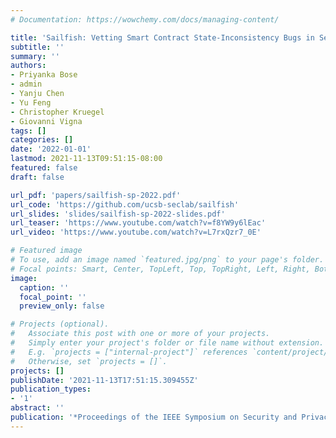 ```yaml
---
# Documentation: https://wowchemy.com/docs/managing-content/

title: 'Sailfish: Vetting Smart Contract State-Inconsistency Bugs in Seconds'
subtitle: ''
summary: ''
authors:
- Priyanka Bose
- admin
- Yanju Chen
- Yu Feng
- Christopher Kruegel
- Giovanni Vigna
tags: []
categories: []
date: '2022-01-01'
lastmod: 2021-11-13T09:51:15-08:00
featured: false
draft: false

url_pdf: 'papers/sailfish-sp-2022.pdf'
url_code: 'https://github.com/ucsb-seclab/sailfish'
url_slides: 'slides/sailfish-sp-2022-slides.pdf'
url_teaser: 'https://www.youtube.com/watch?v=f8YW9y6lEac'
url_video: 'https://www.youtube.com/watch?v=L7rxQzr7_0E'

# Featured image
# To use, add an image named `featured.jpg/png` to your page's folder.
# Focal points: Smart, Center, TopLeft, Top, TopRight, Left, Right, BottomLeft, Bottom, BottomRight.
image:
  caption: ''
  focal_point: ''
  preview_only: false

# Projects (optional).
#   Associate this post with one or more of your projects.
#   Simply enter your project's folder or file name without extension.
#   E.g. `projects = ["internal-project"]` references `content/project/deep-learning/index.md`.
#   Otherwise, set `projects = []`.
projects: []
publishDate: '2021-11-13T17:51:15.309455Z'
publication_types:
- '1'
abstract: ''
publication: '*Proceedings of the IEEE Symposium on Security and Privacy (IEEE S&P)*'
---
```

